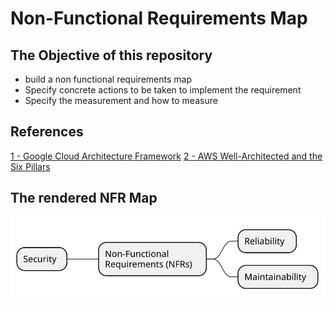 # Non-Functional Requirements Map

## The Objective of this repository

- build a non functional requirements map
- Specify concrete actions to be taken to implement the requirement
- Specify the measurement and how to measure

## References

[1 - Google Cloud Architecture Framework](https://cloud.google.com/architecture/framework)
[2 - AWS Well-Architected and the Six Pillars](https://aws.amazon.com/architecture/well-architected)

## The rendered NFR Map

![Rendered NFR Map](./non-functional-requirements-map.svg)
